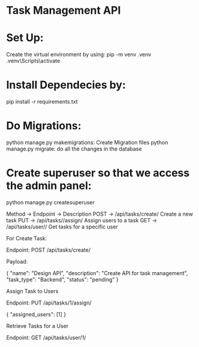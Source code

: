 # Task Management API

# Set Up:

Create the virtual environment by using:
pip -m venv .venv
.venv\Scripts\activate

# Install Dependecies by:
pip install -r requirements.txt

# Do Migrations:
python manage.py makemigrations: Create Migration files
python manage.py migrate: do all the changes in the database

# Create superuser so that we access the admin panel:
python manage.py createsuperuser

Method -> Endpoint ->	               Description
POST   -> /api/tasks/create/	    Create a new task
PUT	   -> /api/tasks/<id>/assign/	Assign users to a task
GET	   -> /api/tasks/user/<id>/	    Get tasks for a specific user

For Create Task:

Endpoint: POST /api/tasks/create/

Payload:

{
  "name": "Design API",
  "description": "Create API for task management",
  "task_type": "Backend",
  "status": "pending"
}

Assign Task to Users

Endpoint: PUT /api/tasks/1/assign/

{
  "assigned_users": [1]
}


Retrieve Tasks for a User

Endpoint: GET /api/tasks/user/1/
